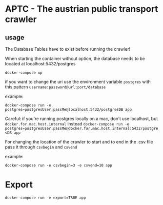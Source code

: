 # APTC - The austrian public transport crawler

## usage
The Database Tables have to exist before running the crawler!

When starting the container without option, the database needs to be located at localhost:5432/postgres

`docker-compose up
`

if you want to change the uri use the environment variable `postgres` with this pattern `username:password@url:port/database`

example:

`docker-compose run -e postgres=postgresUser:passMe@localhost:5432/postgresDB app`

Careful: if you're running postgres locally on a mac, don't use localhost, but `docker.for.mac.host.internal` instead
`docker-compose run -e postgres=postgresUser:passMe@docker.for.mac.host.internal:5432/postgresDB app`

For changing the location of the crawler to start and to end in the .csv file pass it through `csvbegin` and `csvend`

example:

`docker-compose run -e csvbegin=3 -e csvend=10 app`


# Export

`docker-compose run -e export=TRUE app`
